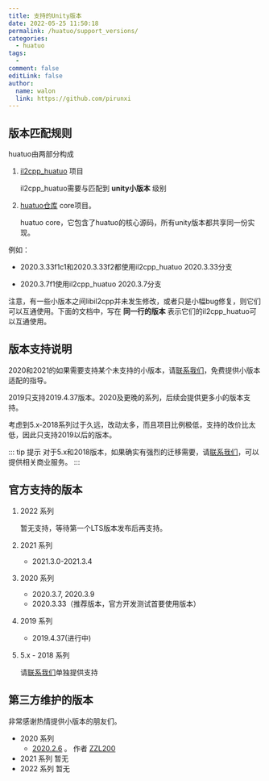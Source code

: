 ```yaml
---
title: 支持的Unity版本
date: 2022-05-25 11:50:18
permalink: /huatuo/support_versions/
categories:
  - huatuo
tags:
  - 
comment: false
editLink: false
author: 
  name: walon
  link: https://github.com/pirunxi
---
```

## 版本匹配规则

huatuo由两部分构成

1. [il2cpp_huatuo](https://github.com/pirunxi/il2cpp_huatuo) 项目

    il2cpp_huatuo需要与匹配到 **unity小版本** 级别

2. [huatuo仓库](https://github.com/focus-creative-games/huatuo) core项目。 

    huatuo core，它包含了huatuo的核心源码，所有unity版本都共享同一份实现。

例如：

- 2020.3.33f1c1和2020.3.33f2都使用il2cpp_huatuo 2020.3.33分支

- 2020.3.7f1使用il2cpp_huatuo 2020.3.7分支
    
注意，有一些小版本之间libil2cpp并未发生修改，或者只是小幅bug修复，则它们可以互通使用。下面的文档中，写在 **同一行的版本** 表示它们的il2cpp_huatuo可以互通使用。

## 版本支持说明

2020和2021的如果需要支持某个未支持的小版本，请[联系我们](/about/)，免费提供小版本适配的指导。

2019只支持2019.4.37版本。2020及更晚的系列，后续会提供更多小的版本支持。

考虑到5.x-2018系列过于久远，改动太多，而且项目比例极低，支持的改价比太低，因此只支持2019以后的版本。

::: tip 提示
对于5.x和2018版本，如果确实有强烈的迁移需要，请[联系我们](/about/)，可以提供相关商业服务。
:::

## 官方支持的版本

1. 2022 系列

    暂无支持，等待第一个LTS版本发布后再支持。

2. 2021 系列

    - 2021.3.0-2021.3.4

3. 2020 系列

    - 2020.3.7, 2020.3.9
    - 2020.3.33（推荐版本，官方开发测试首要使用版本）

4. 2019 系列

    - 2019.4.37(进行中)

5. 5.x - 2018 系列

    请[联系我们](/about)单独提供支持

## 第三方维护的版本

非常感谢热情提供小版本的朋友们。

- 2020 系列
  - [2020.2.6](https://github.com/ZZL200/il2cpp_huatuo) 。 作者 [ZZL200](https://github.com/ZZL200)
- 2021 系列
    暂无
- 2022 系列
    暂无
